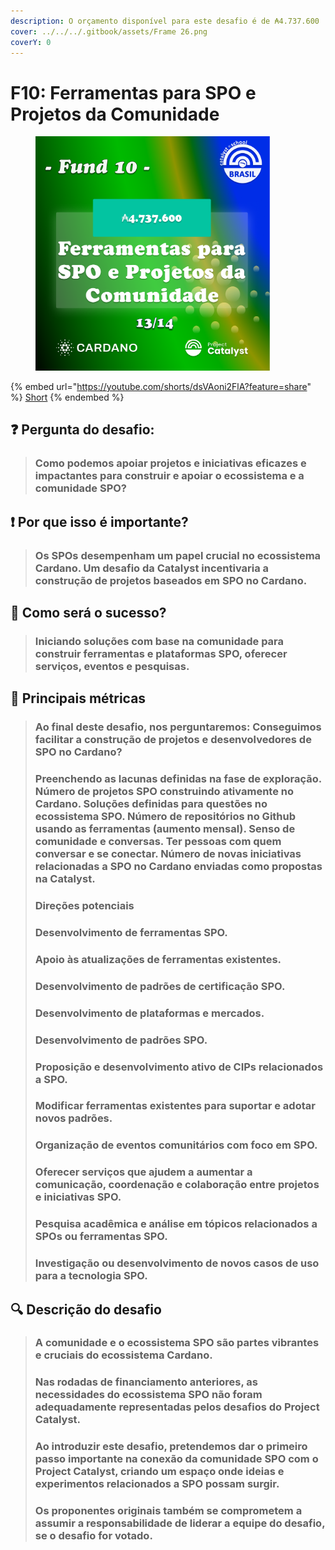 ```yaml
---
description: O orçamento disponível para este desafio é de ₳4.737.600
cover: ../../../.gitbook/assets/Frame 26.png
coverY: 0
---
```


# F10: Ferramentas para SPO e Projetos da Comunidade

<div align="left">

<figure><img src="../../../.gitbook/assets/Frame 24.png" alt="" width="375"><figcaption></figcaption></figure>

</div>

{% embed url="https://youtube.com/shorts/dsVAoni2FlA?feature=share" %}
[Short](https://youtube.com/shorts/dsVAoni2FlA?feature=share)
{% endembed %}

## ❓ Pergunta do desafio:

> ### Como podemos apoiar projetos e iniciativas eficazes e impactantes para construir e apoiar o ecossistema e a comunidade SPO?

## ❗ Por que isso é importante?

> ### Os SPOs desempenham um papel crucial no ecossistema Cardano. Um desafio da Catalyst incentivaria a construção de projetos baseados em SPO no Cardano.

## 🚀 Como será o sucesso?

> ### Iniciando soluções com base na comunidade para construir ferramentas e plataformas SPO, oferecer serviços, eventos e pesquisas.

## 📏 Principais métricas

> ### Ao final deste desafio, nos perguntaremos: Conseguimos facilitar a construção de projetos e desenvolvedores de SPO no Cardano?
>
> ### Preenchendo as lacunas definidas na fase de exploração. Número de projetos SPO construindo ativamente no Cardano. Soluções definidas para questões no ecossistema SPO. Número de repositórios no Github usando as ferramentas (aumento mensal). Senso de comunidade e conversas. Ter pessoas com quem conversar e se conectar. Número de novas iniciativas relacionadas a SPO no Cardano enviadas como propostas na Catalyst.
>
> ### Direções potenciais
>
> ### Desenvolvimento de ferramentas SPO.&#x20;
>
> ### Apoio às atualizações de ferramentas existentes.&#x20;
>
> ### Desenvolvimento de padrões de certificação SPO.&#x20;
>
> ### Desenvolvimento de plataformas e mercados.&#x20;
>
> ### Desenvolvimento de padrões SPO.&#x20;
>
> ### Proposição e desenvolvimento ativo de CIPs relacionados a SPO.&#x20;
>
> ### Modificar ferramentas existentes para suportar e adotar novos padrões.&#x20;
>
> ### Organização de eventos comunitários com foco em SPO.&#x20;
>
> ### Oferecer serviços que ajudem a aumentar a comunicação, coordenação e colaboração entre projetos e iniciativas SPO.&#x20;
>
> ### Pesquisa acadêmica e análise em tópicos relacionados a SPOs ou ferramentas SPO.&#x20;
>
> ### Investigação ou desenvolvimento de novos casos de uso para a tecnologia SPO.

## 🔍 Descrição do desafio

> ### A comunidade e o ecossistema SPO são partes vibrantes e cruciais do ecossistema Cardano.
>
> ### Nas rodadas de financiamento anteriores, as necessidades do ecossistema SPO não foram adequadamente representadas pelos desafios do Project Catalyst.&#x20;
>
> ### Ao introduzir este desafio, pretendemos dar o primeiro passo importante na conexão da comunidade SPO com o Project Catalyst, criando um espaço onde ideias e experimentos relacionados a SPO possam surgir.
>
> ### Os proponentes originais também se comprometem a assumir a responsabilidade de liderar a equipe do desafio, se o desafio for votado.
